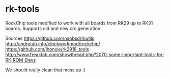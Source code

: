 rk-tools
========

RockChip tools modified to work with all boards from RK29 up to RK31 boards.
Supports old and new crc generation.

Sources
https://github.com/naobsd/rkutils
http://androtab.info/clockworkmod/rockchip/
https://github.com/jhonxie/rk2918_tools
http://www.freaktab.com/showthread.php?2070-some-important-tools-for-RK-ROM-Devs

We should really clean that mess up :)
